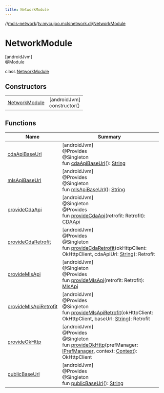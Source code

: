 ```yaml
---
title: NetworkModule
---
```

//[mcls-network](../../../index.html)/[tv.mycujoo.mclsnetwork.di](../index.html)/[NetworkModule](index.html)



# NetworkModule



[androidJvm]\
@Module



class [NetworkModule](index.html)



## Constructors


| | |
|---|---|
| [NetworkModule](-network-module.html) | [androidJvm]<br>constructor() |


## Functions


| Name | Summary |
|---|---|
| [cdaApiBaseUrl](cda-api-base-url.html) | [androidJvm]<br>@Provides<br>@Singleton<br>fun [cdaApiBaseUrl](cda-api-base-url.html)(): [String](https://kotlinlang.org/api/latest/jvm/stdlib/kotlin/-string/index.html) |
| [mlsApiBaseUrl](mls-api-base-url.html) | [androidJvm]<br>@Provides<br>@Singleton<br>fun [mlsApiBaseUrl](mls-api-base-url.html)(): [String](https://kotlinlang.org/api/latest/jvm/stdlib/kotlin/-string/index.html) |
| [provideCdaApi](provide-cda-api.html) | [androidJvm]<br>@Singleton<br>@Provides<br>fun [provideCdaApi](provide-cda-api.html)(retrofit: Retrofit): [CDAApi](../../tv.mycujoo.mclsnetwork.network/-c-d-a-api/index.html) |
| [provideCdaRetrofit](provide-cda-retrofit.html) | [androidJvm]<br>@Provides<br>@Singleton<br>fun [provideCdaRetrofit](provide-cda-retrofit.html)(okHttpClient: OkHttpClient, cdaApiUrl: [String](https://kotlinlang.org/api/latest/jvm/stdlib/kotlin/-string/index.html)): Retrofit |
| [provideMlsApi](provide-mls-api.html) | [androidJvm]<br>@Singleton<br>@Provides<br>fun [provideMlsApi](provide-mls-api.html)(retrofit: Retrofit): [MlsApi](../../tv.mycujoo.mclsnetwork.network/-mls-api/index.html) |
| [provideMlsApiRetrofit](provide-mls-api-retrofit.html) | [androidJvm]<br>@Provides<br>@Singleton<br>fun [provideMlsApiRetrofit](provide-mls-api-retrofit.html)(okHttpClient: OkHttpClient, baseUrl: [String](https://kotlinlang.org/api/latest/jvm/stdlib/kotlin/-string/index.html)): Retrofit |
| [provideOkHttp](provide-ok-http.html) | [androidJvm]<br>@Provides<br>@Singleton<br>fun [provideOkHttp](provide-ok-http.html)(prefManager: [IPrefManager](../../tv.mycujoo.mclsnetwork.manager/-i-pref-manager/index.html), context: [Context](https://developer.android.com/reference/kotlin/android/content/Context.html)): OkHttpClient |
| [publicBaseUrl](public-base-url.html) | [androidJvm]<br>@Provides<br>@Singleton<br>fun [publicBaseUrl](public-base-url.html)(): [String](https://kotlinlang.org/api/latest/jvm/stdlib/kotlin/-string/index.html) |

